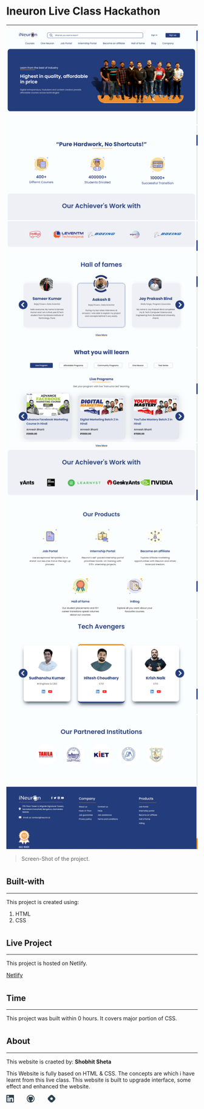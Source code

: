 # Ineuron Live Class Hackathon
---


![image](./images/Screenshot-1.png)
![image](./images/Screenshot-2.png)
![image](./images/Screenshot-3.png)
![image](./images/Screenshot-4.png)
![image](./images/Screenshot-5.png)
![image](./images/Screenshot-6.png)
![image](./images/Screenshot-7.png)
![image](./images/Screenshot-8.png)
![image](./images/Screenshot-9.png)
![image](./images/Screenshot-10.png)


> Screen-Shot of the project.

#

## Built-with
---

This project is created using:

 1. HTML
 2. CSS

#

## Live Project
---

This project is hosted on Netlify.

[Netlify](https://shobhits-ineuron-live-class-hackathon.netlify.app/)

#

## Time
---

This project was built within 0 hours. It covers major portion of CSS.

#


## About
---

This website is craeted by: **Shobhit Sheta**

This Website is fully based on HTML & CSS. The concepts are which i have learnt from this live class. This website is built to upgrade interface, some effect and enhanced the website.

<a href="https://www.linkedin.com/in/shobhit-sheta-572b16209/" rel="some text"><img src="./readme/linkedin-svgrepo-com.svg" alt="" style="width: 4%;margin-right: 6%"></a> <a href="https://github.com/shobhit-sheta/Ineuron-Hackathon" rel="some text"><img src="./readme/github-svgrepo-com.svg" alt="" style="width: 4%;margin-right: 6%"></a> <a href="#" rel="some text"><img src="./readme/hashnode-icon-svgrepo-com.svg" alt="" style="width: 4%"></a>